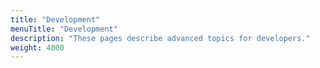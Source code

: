 ```yaml
---
title: "Development"
menuTitle: "Development"
description: "These pages describe advanced topics for developers."
weight: 4000
---
```

